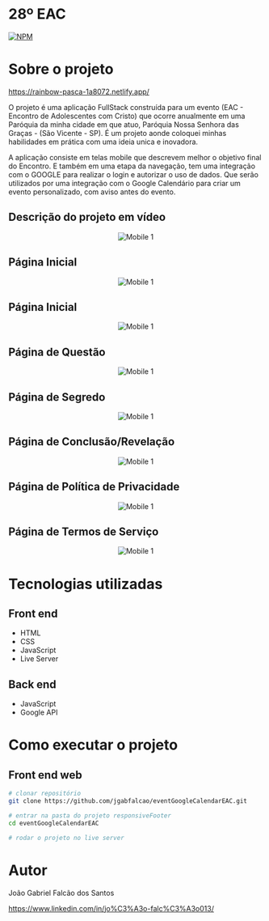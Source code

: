 # 28º EAC 
[![NPM](https://img.shields.io/npm/l/react)](https://github.com/jgabfalcao/eventGoogleCalendarEAC/blob/main/LICENSE) 

# Sobre o projeto

https://rainbow-pasca-1a8072.netlify.app/

O projeto é uma aplicação FullStack construída para um evento (EAC - Encontro de Adolescentes com Cristo) que ocorre anualmente em uma Paróquia da minha cidade em que atuo, Paróquia Nossa Senhora das Graças - (São Vicente - SP). É um projeto aonde coloquei minhas habilidades em prática com uma ideia unica e inovadora.

A aplicação consiste em telas mobile que descrevem melhor o objetivo final do Encontro. E também em uma etapa da navegação, tem uma integração com o GOOGLE para realizar o login e autorizar o uso de dados. Que serão utilizados por uma integração com o Google Calendário para criar um evento personalizado, com aviso antes do evento.
  
  
## Descrição do projeto em vídeo

<div align="center">

![Mobile 1](https://github.com/jgabfalcao/eventGoogleCalendarEAC/blob/main/assets/mobile.gif) 

</div>



## Página Inicial

<div align="center">
  
![Mobile 1](https://github.com/jgabfalcao/eventGoogleCalendarEAC/blob/main/assets/mobile3.png) 

</div>

## Página Inicial

<div align="center">
  
![Mobile 1](https://github.com/jgabfalcao/eventGoogleCalendarEAC/blob/main/assets/mobile.png) 

</div>

## Página de Questão

<div align="center">
  
![Mobile 1](https://github.com/jgabfalcao/eventGoogleCalendarEAC/blob/main/assets/mobile1.png) 

</div>

## Página de Segredo

<div align="center">
  
![Mobile 1](https://github.com/jgabfalcao/eventGoogleCalendarEAC/blob/main/assets/mobile2.png) 

</div>

## Página de Conclusão/Revelação

<div align="center">
  
![Mobile 1](https://github.com/jgabfalcao/eventGoogleCalendarEAC/blob/main/assets/mobile4.png) 

</div>

## Página de Política de Privacidade

<div align="center">
  
![Mobile 1](https://github.com/jgabfalcao/eventGoogleCalendarEAC/blob/main/assets/mobile5.png) 

</div>

## Página de Termos de Serviço

<div align="center">
  
![Mobile 1](https://github.com/jgabfalcao/eventGoogleCalendarEAC/blob/main/assets/mobile6.png) 

</div>


<div>



# Tecnologias utilizadas
## Front end
- HTML
- CSS
- JavaScript
- Live Server

## Back end
- JavaScript
- Google API

# Como executar o projeto

## Front end web

```bash
# clonar repositório
git clone https://github.com/jgabfalcao/eventGoogleCalendarEAC.git

# entrar na pasta do projeto responsiveFooter
cd eventGoogleCalendarEAC

# rodar o projeto no live server
```

# Autor

João Gabriel Falcão dos Santos

https://www.linkedin.com/in/jo%C3%A3o-falc%C3%A3o013/
